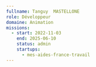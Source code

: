 ```yaml
---
fullname: Tanguy  MASTELLONE
role: Développeur
domaine: Animation
missions:
  - start: 2022-11-03
    end: 2025-06-10
    status: admin
    startups:
      - mes-aides-france-travail
---
```

